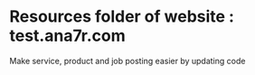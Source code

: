 # Resources folder of  website :  test.ana7r.com
 Make service, product and job posting easier by updating code 
